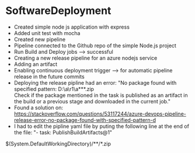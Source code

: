 # SoftwareDeployment
- Created simple node js application with express
- Added unit test with mocha
- Created new pipeline
- Pipeline connected to the Github repo of the simple Node.js project
- Run Build and Deploy jobs --> successful
- Creating a new release pipeline for an azure nodejs service
- Adding an artifact
- Enabling continuous deployment trigger --> for automatic pipeline release in the future commits
- Deploying the release pipline had an error: "No package found with specified pattern: D:\a\r1\a\**\*.zip<br/>Check if the package mentioned in the task is published as an artifact in the build or a previous stage and downloaded in the current job."
- Found a solution on: https://stackoverflow.com/questions/53117244/azure-devops-pipeline-release-error-no-package-found-with-specified-pattern-d
- I had to edit the pipline yaml file by puting the following line at the end of the file: "- task: PublishBuildArtifacts@1"


$(System.DefaultWorkingDirectory)/**/*.zip